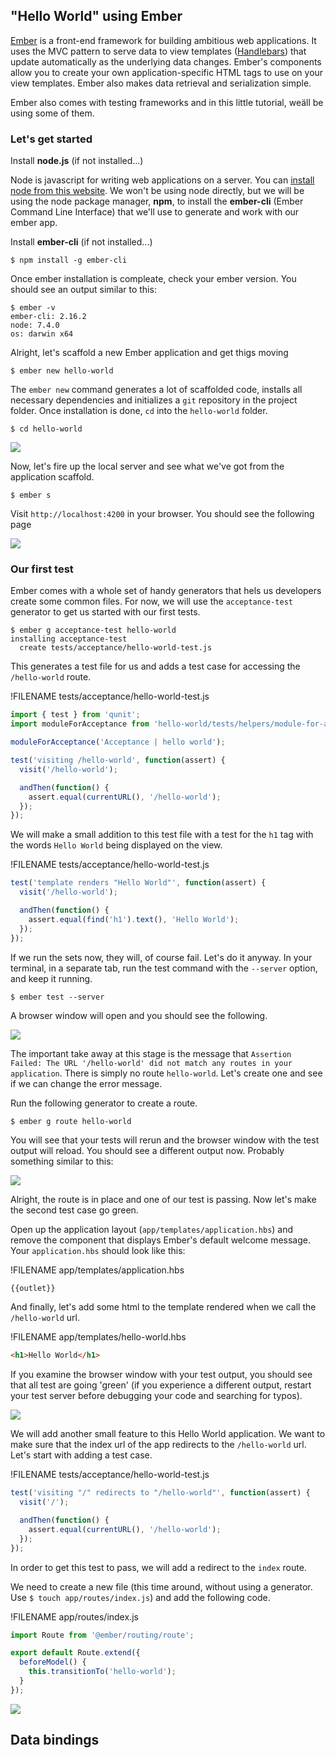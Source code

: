 ## "Hello World" using Ember

[Ember](https://emberjs.com/) is a front-end framework for building ambitious web applications. It uses the MVC pattern to serve data to view templates ([Handlebars](http://handlebarsjs.com/)) that update automatically as the underlying data changes. Ember's components allow you to create your own application-specific HTML tags to use on your view templates. Ember also makes data retrieval and serialization simple.

Ember also comes with testing frameworks and in this little tutorial, weäll be using some of them.

### Let's get started 

Install **node.js** (if not installed...)

Node is javascript for writing web applications on a server. You can [install node from this website](https://nodejs.org/en/). We won't be using node directly, but we will be using the node package manager, **npm**, to install the **ember-cli** (Ember Command Line Interface) that we'll use to generate and work with our ember app.

Install **ember-cli** (if not installed...)
```
$ npm install -g ember-cli
```
Once ember installation is compleate, check your ember version. You should see an output similar to this:

```
$ ember -v
ember-cli: 2.16.2
node: 7.4.0
os: darwin x64
```

Alright, let's scaffold a new Ember application and get thigs moving
```
$ ember new hello-world
```

The `ember new` command generates a lot of scaffolded code, installs all necessary dependencies and initializes a `git` repository in the project folder. Once installation is done, `cd` into the `hello-world` folder.
```
$ cd hello-world
```

![](/assets/ember-1.png)

Now, let's fire up the local server and see what we've got from the application scaffold.

``` 
$ ember s
```

Visit `http://localhost:4200` in your browser. You should see the following page

![](/assets/ember-2-scaffold-welcome.png)

### Our first test
Ember comes with a whole set of handy generators that hels us developers create some common files. For now, we will use the `acceptance-test` generator to get us started with our first tests. 

```
$ ember g acceptance-test hello-world
installing acceptance-test
  create tests/acceptance/hello-world-test.js
```
This generates a test file for us and adds a test case for accessing the `/hello-world` route. 

!FILENAME tests/acceptance/hello-world-test.js
```javascript
import { test } from 'qunit';
import moduleForAcceptance from 'hello-world/tests/helpers/module-for-acceptance';

moduleForAcceptance('Acceptance | hello world');

test('visiting /hello-world', function(assert) {
  visit('/hello-world');

  andThen(function() {
    assert.equal(currentURL(), '/hello-world');
  });
});
```

We will make a small addition to this test file with a test for the `h1` tag with the words `Hello World` being displayed on the view.

!FILENAME tests/acceptance/hello-world-test.js
```javascript
test('template renders "Hello World"', function(assert) {
  visit('/hello-world');

  andThen(function() {
    assert.equal(find('h1').text(), 'Hello World');
  });
});

``` 

If we run the sets now, they will, of course fail. Let's do it anyway. In your terminal, in a separate tab, run the test command with the `--server` option, and keep it running.

```
$ ember test --server
``` 

A browser window will open and you should see the following.

![](/assets/ember-3-failing-tests.png)

The important take away at this stage is the message that `Assertion Failed: The URL '/hello-world' did not match any routes in your application`. There is simply no route `hello-world`. Let's create one and see if we can change the error message. 

Run the following generator to create a route.

```
$ ember g route hello-world
```

You will see that your tests will rerun and the browser window with the test output will reload. You should see a different output now. Probably something similar to this:

![](/assets/ember-4-changed-error-message.png)

Alright, the route is in place and one of our test is passing. Now let's make the second test case go green. 

Open up the application layout (`app/templates/application.hbs`) and remove the component that displays Ember's default welcome message. Your `application.hbs` should look like this: 

!FILENAME app/templates/application.hbs
```javascript
{{outlet}}
```

And finally, let's add some html to the template rendered when we call the `/hello-world` url. 

!FILENAME app/templates/hello-world.hbs
```html
<h1>Hello World</h1>
```
If you examine the browser window with your test output, you should see that all test are going 'green' (if you experience a different output, restart your test server before debugging your code and searching for typos). 

![](/assets/ember-5-tests-passing.png)

We will add another small feature to this Hello World application. We want to make sure that the index url of the app redirects to the `/hello-world` url. Let's start with adding a test case.

!FILENAME tests/acceptance/hello-world-test.js
```javascript
test('visiting "/" redirects to "/hello-world"', function(assert) {
  visit('/');

  andThen(function() {
    assert.equal(currentURL(), '/hello-world');
  });
});
```

In order to get this test to pass, we will add a redirect to the `index`  route. 

We need to create a new file (this time around, without using a generator. Use `$ touch app/routes/index.js`) and add the following code. 

!FILENAME app/routes/index.js
```javascript
import Route from '@ember/routing/route';

export default Route.extend({
  beforeModel() {
    this.transitionTo('hello-world'); 
  }
});
```

![](/assets/ember-6-hello-world.gif)

## Data bindings














